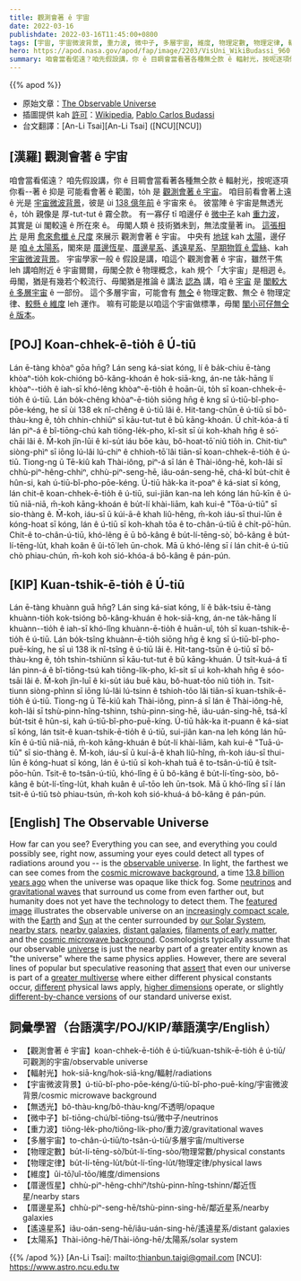 ```yaml
---
title: 觀測會著 ê 宇宙
date: 2022-03-16
publishdate: 2022-03-16T11:45:00+0800
tags: [宇宙, 宇宙微波背景, 重力波, 微中子, 多層宇宙, 維度, 物理定數, 物理定律, 輻射, 無透光, 厝邊恆星, 厝邊星系, 遙遠星系, 太陽系]
hero: https://apod.nasa.gov/apod/fap/image/2203/VisUni_WikiBudassi_960.jpg
summary: 咱會當看偌遠？咱先假設講，你 ê 目睭會當看著各種無仝款 ê 輻射光，按呢逐項你看著 ê 抑是 可能看會著 ê 範圍，to̍h 是 觀測會著 ê 宇宙。
---
```


{{% apod %}}

- 原始文章：[The Observable Universe](https://apod.nasa.gov/apod/ap220316.html)
- 插圖提供 kah [許可](https://creativecommons.org/licenses/by-sa/4.0/deed.en)：[Wikipedia](https://commons.wikimedia.org/wiki/File:Extended_universe_logarithmic_illustration_(English_annotated).png), [Pablo Carlos Budassi](https://commons.wikimedia.org/wiki/User:Unmismoobjetivo)
- 台文翻譯：[An-Li Tsai][An-Li Tsai] ([NCU][NCU])

## [漢羅] 觀測會著 ê 宇宙
咱會當看偌遠？
咱先假設講，你 ê 目睭會當看著各種無仝款 ê 輻射光，按呢逐項你看--著 ê 抑是 可能看會著 ê 範圍，to̍h 是 [觀測會著 ê 宇宙][observable universe]。
咱目前看會著上遠 ê 光是 [宇宙微波背景][cosmic microwave background 1]，彼是 ùi [138 億年前][13.8 billion years ago] ê 宇宙來 ê。
彼當陣 ê 宇宙是無透光 ê，to̍h 親像是 厚-tut-tut ê 霧仝款。
有一寡仔 tī 咱邊仔 ê [微中子][neutrinos] kah [重力波][gravitational waves]，其實是 ùi 閣較遠 ê 所在來 ê。
毋閣人類 ê 技術猶未到，無法度量著 in。
[這張相片][featured image] 是用 [愈來愈櫼 ê 尺度][increasingly compact scale] 來展示 觀測會著 ê 宇宙。
中央有 [地球][Earth] kah [太陽][Sun]，邊仔是 [咱 ê 太陽系][our Solar System]，閣來是 [厝邊恆星][nearby stars]、[厝邊星系][nearby galaxies]、[遙遠星系][distant galaxies]、[早期物質 ê 雲絲][filaments of early matter]、kah [宇宙微波背景][cosmic microwave background 2]。
宇宙學家一般 ê 假設是講，咱這个 觀測會著 ê 宇宙，雖然干焦 leh 講咱附近 ê 宇宙爾爾，毋閣仝款 ê 物理概念，kah 規个「大宇宙」是相迵 ê。
毋閣，猶是有幾若个較流行、毋閣猶是推論 ê 講法 [認為][assert] 講，咱 ê [宇宙][universe] 是 [閣較大 ê 多層宇宙][greater multiverse] ê 一部份。
這个多層宇宙，可能會有 [無仝][different] ê 物理定數、無仝 ê 物理定律、[較懸 ê 維度][higher dimensions] leh 運作。
嘛有可能是以咱這个宇宙做標準，毋閣 [閣小可仔無仝 ê 版本][different-by-chance versions]。



## [POJ] Koan-chhek-ē-tio̍h ê Ú-tiū
Lán ē-tàng khòaⁿ gōa hn̄g?
Lán seng ká-siat kóng, lí ê ba̍k-chiu ē-tàng khòaⁿ-tio̍h kok-chióng bô-kâng-khoán ê hok-siā-kng, án-ne ta̍k-hāng lí khòaⁿ--tio̍h ê iah-sī khó-lêng khòaⁿ-ē-tio̍h ê hoān-ûi, to̍h sī koan-chhek-ē-tio̍h ê ú-tiū.
Lán bo̍k-chêng khòaⁿ-ē-tio̍h siōng hn̄g ê kng sī ú-tiū-bî-pho-pōe-kéng, he sī ùi 138 ek nî-chêng ê ú-tiū lâi ê.
Hit-tang-chūn ê ú-tiū sī bô-thàu-kng ê, to̍h chhin-chhiūⁿ sī kāu-tut-tut ê bū kāng-khoán.
Ū chi̍t-kóa-á tī lán piⁿ-á ê bî-tiōng-chú kah tiōng-le̍k-pho, kî-si̍t sī ùi koh-khah hn̄g ê só͘-chāi lâi ê.
M̄-koh jîn-lūi ê ki-su̍t iáu bōe kàu, bô-hoat-tō͘ niû tio̍h in.
Chit-tiuⁿ siòng-phìⁿ sī iōng lú-lâi lú-chiⁿ ê chhioh-tō͘ lâi tiān-sī koan-chhek-ē-tio̍h ê ú-tiū.
Tiong-ng ū Tē-kiû kah Thài-iông, piⁿ-á sī lán ê Thài-iông-hē, koh-lâi sī chhù-piⁿ-hêng-chhiⁿ, chhù-piⁿ-seng-hē, iâu-oán-seng-hē, chá-kî bu̍t-chit ê hûn-si, kah ú-tiū-bî-pho-pōe-kéng.
Ú-tiū ha̍k-ka it-poaⁿ ê ká-siat sī kóng, lán chit-ê koan-chhek-ē-tio̍h ê ú-tiū, sui-jiân kan-na leh kóng lán hū-kīn ê ú-tiū niā-niā, m̄-koh kāng-khoán ê bu̍t-lí khài-liām, kah kui-ê "Tōa-ú-tiū" sī sio-thàng ê.
M̄-koh, iáu-sī ū kúi-ā-ê khah liû-hêng, m̄-koh iáu-sī thui-lūn ê kóng-hoat sī kóng, lán ê ú-tiū sī koh-khah tōa ê to-chân-ú-tiū ê chi̍t-pō͘-hūn.
Chit-ê to-chân-ú-tiū, khó-lêng ē ū bô-kâng ê bu̍t-lí-tēng-sò͘, bô-kâng ê bu̍t-lí-tēng-lu̍t, khah koân ê ûi-tō͘ leh ūn-chok.
Mā ū khó-lêng sī í lán chit-ê ú-tiū chò phiau-chún, m̄-koh koh sió-khóa-á bô-kâng ê pán-pún.

## [KIP] Kuan-tshik-ē-tio̍h ê Ú-tiū
Lán ē-tàng khuànn guā hn̄g?
Lán sing ká-siat kóng, lí ê ba̍k-tsiu ē-tàng khuànn-tio̍h kok-tsióng bô-kâng-khuán ê hok-siā-kng, án-ne ta̍k-hāng lí khuànn--tio̍h ê iah-sī khó-lîng khuànn-ē-tio̍h ê huān-uî, to̍h sī kuan-tshik-ē-tio̍h ê ú-tiū.
Lán bo̍k-tsîng khuànn-ē-tio̍h siōng hn̄g ê kng sī ú-tiū-bî-pho-puē-kíng, he sī uì 138 ik nî-tsîng ê ú-tiū lâi ê.
Hit-tang-tsūn ê ú-tiū sī bô-thàu-kng ê, to̍h tshin-tshiūnn sī kāu-tut-tut ê bū kāng-khuán.
Ū tsi̍t-kuá-á tī lán pinn-á ê bî-tiōng-tsú kah tiōng-li̍k-pho, kî-si̍t sī uì koh-khah hn̄g ê sóo-tsāi lâi ê.
M̄-koh jîn-luī ê ki-su̍t iáu buē kàu, bô-huat-tōo niû tio̍h in.
Tsit-tiunn siòng-phìnn sī iōng lú-lâi lú-tsinn ê tshioh-tōo lâi tiān-sī kuan-tshik-ē-tio̍h ê ú-tiū.
Tiong-ng ū Tē-kiû kah Thài-iông, pinn-á sī lán ê Thài-iông-hē, koh-lâi sī tshù-pinn-hîng-tshinn, tshù-pinn-sing-hē, iâu-uán-sing-hē, tsá-kî bu̍t-tsit ê hûn-si, kah ú-tiū-bî-pho-puē-kíng.
Ú-tiū ha̍k-ka it-puann ê ká-siat sī kóng, lán tsit-ê kuan-tshik-ē-tio̍h ê ú-tiū, sui-jiân kan-na leh kóng lán hū-kīn ê ú-tiū niā-niā, m̄-koh kāng-khuán ê bu̍t-lí khài-liām, kah kui-ê "Tuā-ú-tiū" sī sio-thàng ê.
M̄-koh, iáu-sī ū kuí-ā-ê khah liû-hîng, m̄-koh iáu-sī thui-lūn ê kóng-huat sī kóng, lán ê ú-tiū sī koh-khah tuā ê to-tsân-ú-tiū ê tsi̍t-pōo-hūn.
Tsit-ê to-tsân-ú-tiū, khó-lîng ē ū bô-kâng ê bu̍t-lí-tīng-sòo, bô-kâng ê bu̍t-lí-tīng-lu̍t, khah kuân ê uî-tōo leh ūn-tsok.
Mā ū khó-lîng sī í lán tsit-ê ú-tiū tsò phiau-tsún, m̄-koh koh sió-khuá-á bô-kâng ê pán-pún.

## [English] The Observable Universe

How far can you see?
Everything you can see, and everything you could possibly see, right now, assuming your eyes could detect all types of radiations around you -- is the [observable universe][observable universe].
In light, the farthest we can see comes from the [cosmic microwave background][cosmic microwave background 1], a time [13.8 billion years ago][13.8 billion years ago] when the universe was opaque like thick fog.
Some [neutrinos][neutrinos] and [gravitational waves][gravitational waves] that surround us come from even farther out, but humanity does not yet have the technology to detect them.
The [featured image][featured image] illustrates the observable universe on an [increasingly compact scale][increasingly compact scale], with the [Earth][Earth] and [Sun][Sun] at the center surrounded by [our Solar System][our Solar System], [nearby stars][nearby stars], [nearby galaxies][nearby galaxies], [distant galaxies][distant galaxies], [filaments of early matter][filaments of early matter], and the [cosmic microwave background][cosmic microwave background 2].
Cosmologists typically assume that our observable [universe][universe] is just the nearby part of a greater entity known as "the universe" where the same physics applies.
However, there are several lines of popular but speculative reasoning that [assert][assert] that even our universe is part of a [greater multiverse][greater multiverse] where either different physical constants occur, [different][different] physical laws apply, [higher dimensions][higher dimensions] operate, or slightly [different-by-chance versions][different-by-chance versions] of our standard universe exist.

## 詞彙學習（台語漢字/POJ/KIP/華語漢字/English）
- 【觀測會著 ê 宇宙】koan-chhek-ē-tio̍h ê ú-tiū/kuan-tshik-ē-tio̍h ê ú-tiū/可觀測的宇宙/observable universe
- 【輻射光】hok-siā-kng/hok-siā-kng/輻射/radiations
- 【宇宙微波背景】ú-tiū-bî-pho-pōe-kéng/ú-tiū-bî-pho-puē-kíng/宇宙微波背景/cosmic microwave background
- 【無透光】bô-thàu-kng/bô-thàu-kng/不透明/opaque
- 【微中子】bî-tiōng-chú/bî-tiōng-tsú/微中子/neutrinos
- 【重力波】tiōng-le̍k-pho/tiōng-li̍k-pho/重力波/gravitational waves
- 【多層宇宙】to-chân-ú-tiū/to-tsân-ú-tiū/多層宇宙/multiverse
- 【物理定數】bu̍t-lí-tēng-sò͘/bu̍t-lí-tīng-sòo/物理常數/physical constants
- 【物理定律】bu̍t-lí-tēng-lu̍t/bu̍t-lí-tīng-lu̍t/物理定律/physical laws
- 【維度】ûi-tō͘/uî-tōo/維度/dimensions
- 【厝邊恆星】chhù-piⁿ-hêng-chhiⁿ/tshù-pinn-hîng-tshinn/鄰近恆星/nearby stars
- 【厝邊星系】chhù-piⁿ-seng-hē/tshù-pinn-sing-hē/鄰近星系/nearby galaxies
- 【遙遠星系】iâu-oán-seng-hē/iâu-uán-sing-hē/遙遠星系/distant galaxies
- 【太陽系】Thài-iông-hē/Thài-iông-hē/太陽系/solar system

{{% /apod %}}
[An-Li Tsai]: mailto:thianbun.taigi@gmail.com
[NCU]: https://www.astro.ncu.edu.tw

[copyright]: https://apod.nasa.gov/apod/fap/lib/about_apod.html#srapply

[observable universe]:https://en.wikipedia.org/wiki/Observable_universe
[cosmic microwave background 1]:https://wmap.gsfc.nasa.gov/universe/bb_tests_cmb.html
[13.8 billion years ago]:https://en.wikipedia.org/wiki/Age_of_the_universe
[neutrinos]:https://icecube.wisc.edu/outreach/neutrinos/
[gravitational waves]:https://www.ligo.caltech.edu/page/what-are-gw
[featured image]:https://commons.wikimedia.org/wiki/File:Extended_universe_logarithmic_illustration_(English_annotated).png
[increasingly compact scale]:https://en.wikipedia.org/wiki/Logarithmic_scale
[Earth]:https://solarsystem.nasa.gov/planets/earth/overview/
[Sun]:https://solarsystem.nasa.gov/solar-system/sun/in-depth/
[our Solar System]:https://solarsystem.nasa.gov/solar-system/our-solar-system/in-depth/
[nearby stars]:http://www.atlasoftheuniverse.com/12lys.html
[nearby galaxies]:https://apod.nasa.gov/apod/ap110614.html
[distant galaxies]:https://apod.nasa.gov/apod/ap180305.html
[filaments of early matter]:https://apod.nasa.gov/apod/ap140512.html
[cosmic microwave background 2]:https://apod.nasa.gov/apod/ap130325.html
[universe]:https://science.nasa.gov/astrophysics/big-questions/How-do-matter-energy-space-and-time-behave-under-the-extraordinarily-diverse-conditions-of-the-cosmos
[assert]:http://asterisk.apod.com/viewtopic.php?f=39&t=21958
[greater multiverse]:https://en.wikipedia.org/wiki/Multiverse
[different]:https://medium.com/starts-with-a-bang/ask-ethan-96-is-the-multiverse-science-ecceb24fa2af
[higher dimensions]:http://www.pbs.org/wgbh/nova/blogs/physics/2014/04/how-many-dimensions-does-the-universe-really-have/
[different-by-chance versions]:https://apod.nasa.gov/apod/ap170401.html
